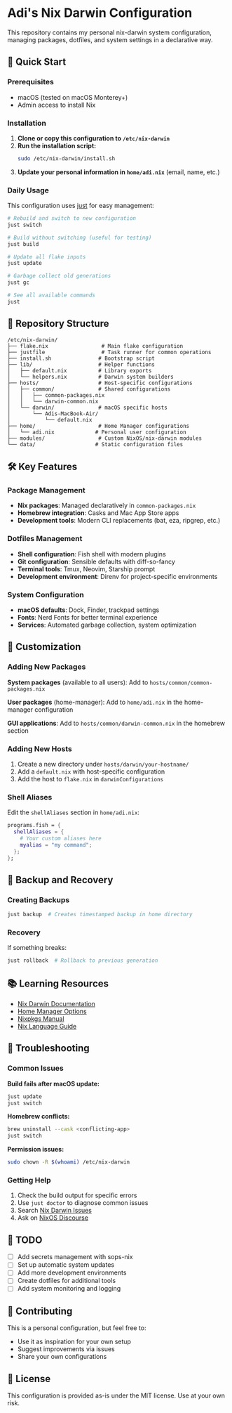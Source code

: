 # Adi's Nix Darwin Configuration

This repository contains my personal nix-darwin system configuration, managing packages, dotfiles, and system settings in a declarative way.

## 🚀 Quick Start

### Prerequisites
- macOS (tested on macOS Monterey+)
- Admin access to install Nix

### Installation

1. **Clone or copy this configuration to `/etc/nix-darwin`**
2. **Run the installation script:**
   ```bash
   sudo /etc/nix-darwin/install.sh
   ```
3. **Update your personal information in `home/adi.nix`** (email, name, etc.)

### Daily Usage

This configuration uses [just](https://just.systems/) for easy management:

```bash
# Rebuild and switch to new configuration
just switch

# Build without switching (useful for testing)
just build

# Update all flake inputs
just update

# Garbage collect old generations
just gc

# See all available commands
just
```

## 📁 Repository Structure

```
/etc/nix-darwin/
├── flake.nix                 # Main flake configuration
├── justfile                  # Task runner for common operations
├── install.sh               # Bootstrap script
├── lib/                     # Helper functions
│   ├── default.nix          # Library exports
│   └── helpers.nix          # Darwin system builders
├── hosts/                   # Host-specific configurations
│   ├── common/              # Shared configurations
│   │   ├── common-packages.nix
│   │   └── darwin-common.nix
│   └── darwin/              # macOS specific hosts
│       └── Adis-MacBook-Air/
│           └── default.nix
├── home/                    # Home Manager configurations
│   └── adi.nix             # Personal user configuration
├── modules/                 # Custom NixOS/nix-darwin modules
└── data/                   # Static configuration files
```

## 🛠 Key Features

### Package Management
- **Nix packages**: Managed declaratively in `common-packages.nix`
- **Homebrew integration**: Casks and Mac App Store apps
- **Development tools**: Modern CLI replacements (bat, eza, ripgrep, etc.)

### Dotfiles Management
- **Shell configuration**: Fish shell with modern plugins
- **Git configuration**: Sensible defaults with diff-so-fancy
- **Terminal tools**: Tmux, Neovim, Starship prompt
- **Development environment**: Direnv for project-specific environments

### System Configuration
- **macOS defaults**: Dock, Finder, trackpad settings
- **Fonts**: Nerd Fonts for better terminal experience
- **Services**: Automated garbage collection, system optimization

## 🔧 Customization

### Adding New Packages

**System packages** (available to all users):
Add to `hosts/common/common-packages.nix`

**User packages** (home-manager):
Add to `home/adi.nix` in the home-manager configuration

**GUI applications**:
Add to `hosts/common/darwin-common.nix` in the homebrew section

### Adding New Hosts

1. Create a new directory under `hosts/darwin/your-hostname/`
2. Add a `default.nix` with host-specific configuration
3. Add the host to `flake.nix` in `darwinConfigurations`

### Shell Aliases

Edit the `shellAliases` section in `home/adi.nix`:

```nix
programs.fish = {
  shellAliases = {
    # Your custom aliases here
    myalias = "my command";
  };
};
```

## 🔄 Backup and Recovery

### Creating Backups
```bash
just backup  # Creates timestamped backup in home directory
```

### Recovery
If something breaks:
```bash
just rollback  # Rollback to previous generation
```

## 📚 Learning Resources

- [Nix Darwin Documentation](https://github.com/LnL7/nix-darwin)
- [Home Manager Options](https://nix-community.github.io/home-manager/options.html)
- [Nixpkgs Manual](https://nixos.org/manual/nixpkgs/stable/)
- [Nix Language Guide](https://nix.dev/manual/nix/2.18/language/index.html)

## 🚨 Troubleshooting

### Common Issues

**Build fails after macOS update:**
```bash
just update
just switch
```

**Homebrew conflicts:**
```bash
brew uninstall --cask <conflicting-app>
just switch
```

**Permission issues:**
```bash
sudo chown -R $(whoami) /etc/nix-darwin
```

### Getting Help

1. Check the build output for specific errors
2. Use `just doctor` to diagnose common issues
3. Search [Nix Darwin Issues](https://github.com/LnL7/nix-darwin/issues)
4. Ask on [NixOS Discourse](https://discourse.nixos.org/)

## 📝 TODO

- [ ] Add secrets management with sops-nix
- [ ] Set up automatic system updates
- [ ] Add more development environments
- [ ] Create dotfiles for additional tools
- [ ] Add system monitoring and logging

## 🤝 Contributing

This is a personal configuration, but feel free to:
- Use it as inspiration for your own setup
- Suggest improvements via issues
- Share your own configurations

## 📄 License

This configuration is provided as-is under the MIT license. Use at your own risk.
